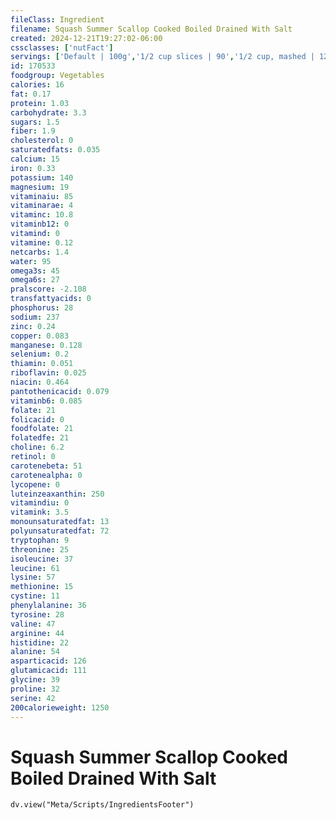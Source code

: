 ```yaml
---
fileClass: Ingredient
filename: Squash Summer Scallop Cooked Boiled Drained With Salt
created: 2024-12-21T19:27:02-06:00
cssclasses: ['nutFact']
servings: ['Default | 100g','1/2 cup slices | 90','1/2 cup, mashed | 120']
id: 170533
foodgroup: Vegetables
calories: 16
fat: 0.17
protein: 1.03
carbohydrate: 3.3
sugars: 1.5
fiber: 1.9
cholesterol: 0
saturatedfats: 0.035
calcium: 15
iron: 0.33
potassium: 140
magnesium: 19
vitaminaiu: 85
vitaminarae: 4
vitaminc: 10.8
vitaminb12: 0
vitamind: 0
vitamine: 0.12
netcarbs: 1.4
water: 95
omega3s: 45
omega6s: 27
pralscore: -2.108
transfattyacids: 0
phosphorus: 28
sodium: 237
zinc: 0.24
copper: 0.083
manganese: 0.128
selenium: 0.2
thiamin: 0.051
riboflavin: 0.025
niacin: 0.464
pantothenicacid: 0.079
vitaminb6: 0.085
folate: 21
folicacid: 0
foodfolate: 21
folatedfe: 21
choline: 6.2
retinol: 0
carotenebeta: 51
carotenealpha: 0
lycopene: 0
luteinzeaxanthin: 250
vitamindiu: 0
vitamink: 3.5
monounsaturatedfat: 13
polyunsaturatedfat: 72
tryptophan: 9
threonine: 25
isoleucine: 37
leucine: 61
lysine: 57
methionine: 15
cystine: 11
phenylalanine: 36
tyrosine: 28
valine: 47
arginine: 44
histidine: 22
alanine: 54
asparticacid: 126
glutamicacid: 111
glycine: 39
proline: 32
serine: 42
200calorieweight: 1250
---
```


# Squash Summer Scallop Cooked Boiled Drained With Salt

```dataviewjs
dv.view("Meta/Scripts/IngredientsFooter")
```